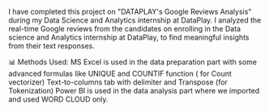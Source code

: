  I have completed this project on "DATAPLAY's Google Reviews Analysis" during my Data Science and Analytics internship at DataPlay.
 I analyzed the real-time Google reviews from the candidates on enrolling in the Data science and Analytics internship at DataPlay, to find meaningful insights from their text responses.

📊 Methods Used: MS Excel is used in the data preparation part with some advanced formulas like 
UNIQUE and COUNTIF function ( for Count vectorizer)
Text-to-columns tab with delimiter and Transpose (for Tokenization)
Power BI is used in the data analysis part where we imported and used WORD CLOUD only.
